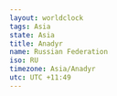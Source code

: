 ```yaml
---
layout: worldclock
tags: Asia
state: Asia
title: Anadyr
name: Russian Federation
iso: RU
timezone: Asia/Anadyr
utc: UTC +11:49
---
```


